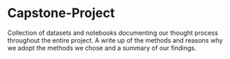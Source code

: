 # Capstone-Project

Collection of datasets and notebooks documenting our thought process throughout the entire project.
A write up of the methods and reasons why we adopt the methods we chose and a summary of our findings. 
